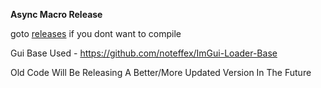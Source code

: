 <strong>Async Macro Release</strong>

goto <a href="https://github.com/kuwhy/Async-Macro/releases/tag/v1">releases</a> if you dont want to compile 

Gui Base Used - https://github.com/noteffex/ImGui-Loader-Base

Old Code Will Be Releasing A Better/More Updated Version In The Future
